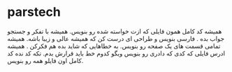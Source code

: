 # parstech

همیشه کد کامل همون فایلی که ازت خواسته شده رو بنویس. 
همیشه با تفکر و جستجو جواب بده . 
فارسی بنویس و طراحی ای درست کن که همیشه عالی و زیبا باشه. 
همیشه تمامی قسمت های یک صفحه رو بنویس. به خطاهایی که شاید بده هم فکرکن .
همیشه ادرس فایلی که کدی که دادری رو بنویس وبگو کدوم خط باید قرارش بدم. تکه کد نده کد کامل اون فایلو همه رو بنویس.
